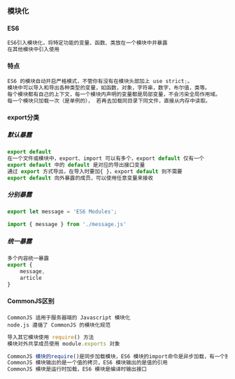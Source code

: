### 模块化

#### ES6

```js
ES6引入模块化，将特定功能的变量、函数、类放在一个模块中并暴露
在其他模块中引入使用
```

#### 特点

```js
ES6 的模块自动开启严格模式，不管你有没有在模块头部加上 use strict;。
模块中可以导入和导出各种类型的变量，如函数，对象，字符串，数字，布尔值，类等。
每个模块都有自己的上下文，每一个模块内声明的变量都是局部变量，不会污染全局作用域。
每一个模块只加载一次（是单例的）， 若再去加载同目录下同文件，直接从内存中读取。
```

#### export分类

##### 默认暴露

```js
export default 
在一个文件或模块中，export、import 可以有多个，export default 仅有一个
export default 中的 default 是对应的导出接口变量
通过 export 方式导出，在导入时要加{ }，export default 则不需要
export default 向外暴露的成员，可以使用任意变量来接收
```

##### 分别暴露

```js
export let message = 'ES6 Modules';

import { message } from './message.js'
```

##### 统一暴露

```js
多个内容统一暴露
export {
    message,
    article
}
```

#### CommonJS区别

```
CommonJS 适用于服务器端的 Javascript 模块化
node.js 遵循了 CommonJS 的模块化规范
```

```js
导入其它模块使用 require() 方法
模块对外共享成员使用 module.exports 对象
```

```js
CommonJS 模块的require()是同步加载模块，ES6 模块的import命令是异步加载，有一个独立的模块依赖的解析阶段
CommonJS 模块输出的是一个值的拷贝，ES6 模块输出的是值的引用
CommonJS 模块是运行时加载，ES6 模块是编译时输出接口
```

